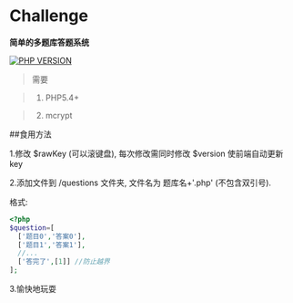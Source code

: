 # Challenge
**简单的多题库答题系统**

[![PHP VERSION](https://img.shields.io/badge/PHP-5.4+-green.svg?maxAge=2592000)]()

>需要

> 1. PHP5.4+

> 2. mcrypt

##食用方法

1.修改 $rawKey (可以滚键盘), 每次修改需同时修改 $version 使前端自动更新key

2.添加文件到 /questions 文件夹, 文件名为 题库名+'.php' (不包含双引号).

格式:
```php
<?php
$question=[
  ['题目0','答案0'],
  ['题目1','答案1'],
  //...
  ['答完了',[1]] //防止越界
];
```

3.愉快地玩耍